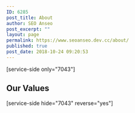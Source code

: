 ```yaml
---
ID: 6285
post_title: About
author: SEO Anseo
post_excerpt: ""
layout: page
permalink: https://www.seoanseo.dev.cc/about/
published: true
post_date: 2018-10-24 09:20:53
---
```

[service-side only="7043"]
<h2>Our Values</h2>
[service-side hide="7043" reverse="yes"]